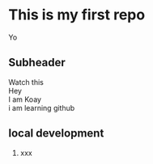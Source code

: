 # This is my first repo

Yo

## Subheader

Watch this<br>Hey<br>I am Koay<br>i am learning github
<br>

## local development
1. xxx